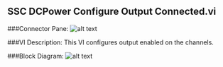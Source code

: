 ## **SSC DCPower Configure Output Connected.vi**
###Connector Pane:
![alt text](/DCPower/SSC%20DCPower/Source/SSC%20DCPower%20Configure%20Output%20Connected.vic.png "SSC DCPower Configure Output Connected.vi connector pane")

###VI Description:
This VI configures output enabled on the channels.

###Block Diagram:
![alt text](/DCPower/SSC%20DCPower/Source/SSC%20DCPower%20Configure%20Output%20Connected.vid.png "SSC DCPower Configure Output Connected.vi block diagram")
